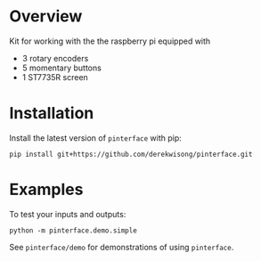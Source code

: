 # Overview

Kit for working with the the raspberry pi equipped with

- 3 rotary encoders
- 5 momentary buttons
- 1 ST7735R screen

# Installation

Install the latest version of `pinterface` with pip:

```
pip install git+https://github.com/derekwisong/pinterface.git
```

# Examples

To test your inputs and outputs:

```
python -m pinterface.demo.simple
```

See `pinterface/demo` for demonstrations of using `pinterface`.
